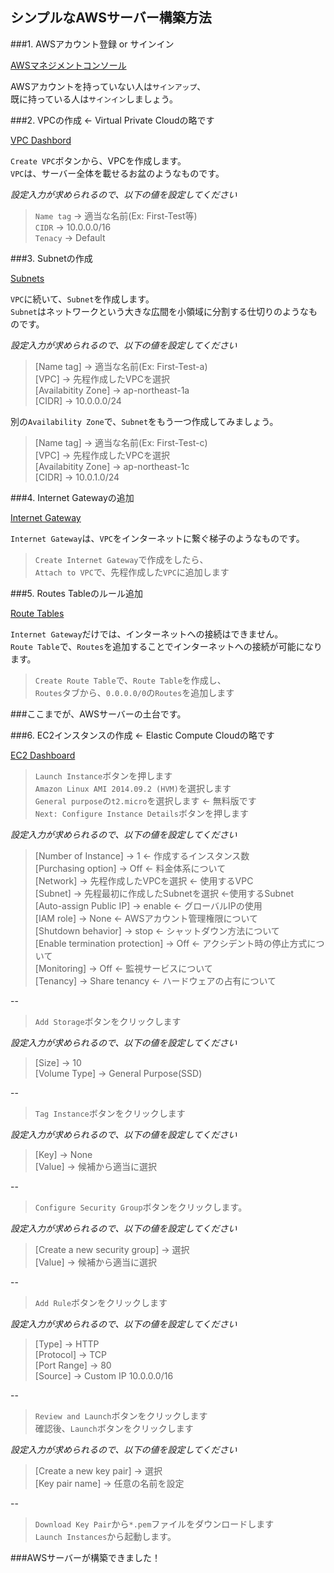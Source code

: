 シンプルなAWSサーバー構築方法
----
###1. AWSアカウント登録 or サインイン

[AWSマネジメントコンソール](http://aws.amazon.com/jp/console/)

AWSアカウントを持っていない人は`サインアップ`、  
既に持っている人は`サインイン`しましょう。

###2. VPCの作成 ← Virtual Private Cloudの略です

[VPC Dashbord](https://ap-northeast-1.console.aws.amazon.com/vpc/home?region=ap-northeast-1#)

`Create VPC`ボタンから、VPCを作成します。  
`VPC`は、サーバー全体を載せるお盆のようなものです。

*設定入力が求められるので、以下の値を設定してください*

> `Name tag` -> 適当な名前(Ex: First-Test等)  
  `CIDR` -> 10.0.0.0/16  
  `Tenacy` -> Default  

###3. Subnetの作成

[Subnets](https://ap-northeast-1.console.aws.amazon.com/vpc/home?region=ap-northeast-1#subnets:)

`VPC`に続いて、`Subnet`を作成します。  
`Subnet`はネットワークという大きな広間を小領域に分割する仕切りのようなものです。  

*設定入力が求められるので、以下の値を設定してください*

> [Name tag] -> 適当な名前(Ex: First-Test-a)  
  [VPC] -> 先程作成したVPCを選択  
  [Availabitity Zone] -> ap-northeast-1a  
  [CIDR] -> 10.0.0.0/24  

別の`Availability Zone`で、`Subnet`をもう一つ作成してみましょう。

> [Name tag] -> 適当な名前(Ex: First-Test-c)  
  [VPC] -> 先程作成したVPCを選択  
  [Availabitity Zone] -> ap-northeast-1c  
  [CIDR] -> 10.0.1.0/24  

###4. Internet Gatewayの追加

[Internet Gateway](https://ap-northeast-1.console.aws.amazon.com/vpc/home?region=ap-northeast-1#igws:)

`Internet Gateway`は、`VPC`をインターネットに繋ぐ梯子のようなものです。

>`Create Internet Gateway`で作成をしたら、  
`Attach to VPC`で、先程作成した`VPC`に追加します

###5. Routes Tableのルール追加

[Route Tables](https://ap-northeast-1.console.aws.amazon.com/vpc/home?region=ap-northeast-1#routetables:)

`Internet Gateway`だけでは、インターネットへの接続はできません。  
`Route Table`で、`Routes`を追加することでインターネットへの接続が可能になります。

> `Create Route Table`で、`Route Table`を作成し、  
  `Routes`タブから、`0.0.0.0/0`の`Routes`を追加します

###ここまでが、AWSサーバーの土台です。

###6. EC2インスタンスの作成 ← Elastic Compute Cloudの略です

[EC2 Dashboard](https://ap-northeast-1.console.aws.amazon.com/ec2/v2/home?region=ap-northeast-1#)

> `Launch Instance`ボタンを押します  
  `Amazon Linux AMI 2014.09.2 (HVM)`を選択します  
  `General purpose`の`t2.micro`を選択します ← 無料版です  
  `Next: Configure Instance Details`ボタンを押します

*設定入力が求められるので、以下の値を設定してください*

> [Number of Instance] -> 1 ← 作成するインスタンス数  
  [Purchasing option] -> Off ← 料金体系について  
  [Network] -> 先程作成したVPCを選択 ← 使用するVPC  
  [Subnet] -> 先程最初に作成したSubnetを選択 ←使用するSubnet  
  [Auto-assign Public IP] -> enable ← グローバルIPの使用  
  [IAM role] -> None ← AWSアカウント管理権限について  
  [Shutdown behavior] -> stop ← シャットダウン方法について  
  [Enable termination protection] -> Off ← アクシデント時の停止方式について  
  [Monitoring] -> Off ← 監視サービスについて  
  [Tenancy] -> Share tenancy ← ハードウェアの占有について  

--
 > `Add Storage`ボタンをクリックします 

*設定入力が求められるので、以下の値を設定してください*

> [Size] -> 10  
  [Volume Type] -> General Purpose(SSD)

--
 > `Tag Instance`ボタンをクリックします 

*設定入力が求められるので、以下の値を設定してください*

> [Key] -> None  
  [Value] -> 候補から適当に選択

--
 > `Configure Security Group`ボタンをクリックします。 

*設定入力が求められるので、以下の値を設定してください*

> [Create a new security group] -> 選択  
  [Value] -> 候補から適当に選択  

--
> `Add Rule`ボタンをクリックします

*設定入力が求められるので、以下の値を設定してください*

> [Type] -> HTTP  
  [Protocol] -> TCP  
  [Port Range] -> 80  
  [Source] -> Custom IP 10.0.0.0/16  

--
> `Review and Launch`ボタンをクリックします  
  確認後、`Launch`ボタンをクリックします

*設定入力が求められるので、以下の値を設定してください*

> [Create a new key pair] -> 選択  
  [Key pair name] -> 任意の名前を設定  

--
>`Download Key Pair`から`*.pem`ファイルをダウンロードします  
`Launch Instances`から起動します。

###AWSサーバーが構築できました！